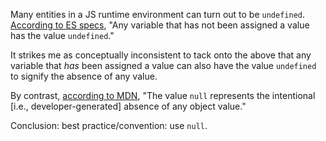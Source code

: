 Many entities in a JS runtime environment can turn out to be `undefined`. [According to ES specs](http://www.ecma-international.org/ecma-262/6.0/#sec-ecmascript-language-types-undefined-type), "Any variable that has not been assigned a value has the value `undefined`."

It strikes me as conceptually inconsistent to tack onto the above that any variable that *has* been assigned a value can also have the value `undefined` to signify the absence of any value.

By contrast, [according to MDN](https://developer.mozilla.org/en-US/docs/Web/JavaScript/Reference/Global_Objects/null), "The value `null` represents the intentional [i.e., developer-generated] absence of any object value."

Conclusion: best practice/convention: use `null`.
